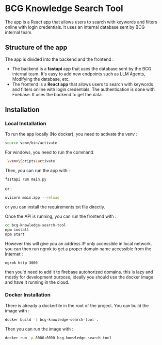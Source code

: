 # BCG Knowledge Search Tool

The app is a React app that allows users to search with keywords and filters online with login credentials. It uses an internal database sent by BCG internal team.

## Structure of the app

The app is divided into the backend and the frontend : 
- The backend is a **fastapi** app that uses the database sent by the BCG internal team. It's easy to add new endpoints such as LLM Agents, Modifying the database, etc.
- The frontend is a **React app** that allows users to search with keywords and filters online with login credentials. The authentication is done with Firebase. It uses the backend to get the data.

## Installation

### Local Installation

To run the app locally (No docker), you need to activate the venv :
```bash
source venv/bin/activate
```
For windows, you need to run the command:
```bash
.\venv\Scripts\activate
```
Then, you can run the app with :
```bash
fastapi run main.py
```
or :
```bash
uvicorn main:app --reload
```

or you can install the requirements.txt file directly.

Once the API is running, you can run the frontend with :
```bash
cd bcg-knowledge-search-tool
npm install
npm start
```
However this will give you an address IP only accessible in local network. you can then run ngrok to get a proper domain name accessible from the internet : 
```bash
ngrok http 3000
```

then you'd need to add it to firebase autohorized domains.
this is lazy and mostly for development purpose, ideally you should use the docker image and have it running in the cloud.

### Docker Installation

There is already a dockerfile in the root of the project. You can build the image with :
```bash
docker build -t bcg-knowledge-search-tool .
```
Then you can run the image with :
```bash
docker run -p 8000:8000 bcg-knowledge-search-tool
```
